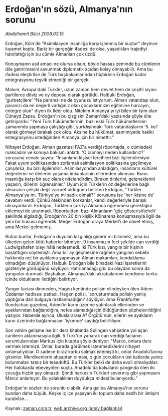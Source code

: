 # Erdoğan'ın sözü, Almanya'nın sorunu

*Abdülhamit Bilici 2008.03.15*

<tr><td class="metin" colspan="2" style="padding-top: 20px; padding-left: 5px; ">Erdoğan, Köln'de "Asimilasyon insanlığa karşı işlenmiş bir suçtur" deyince kıyamet koptu. Bariz bir gerçeğin ifadesi de olsa, yaşadıkları trajediyi hatırlattığı için bu cümle Almanları çok üzdü.</td></tr><tr><td class="metin" colspan="2" style="padding-top: 20px; padding-left: 5px; "><p>Konuşmanın asıl amacı ne olursa olsun, böyle hassas zeminde bu cümlenin dile getirilmesini savunmak diplomatik açıdan kolay olmayabilir. Ama bu ifadesi eleştirilse de Türk başbakanlarından hiçbirinin Erdoğan kadar entegrasyonu teşvik etmediği bir gerçek. 
<p> Malum, Avrupa'daki Türkler, uzun zaman hem devlet hem de çeşitli siyasi partilerce döviz ve oy deposu olarak görüldü. Halbuki Erdoğan, 'gurbetçilere' "Ne paranızı ne de oyunuzu istiyorum. Alman vatandaşı olun, paranızı da en değerli varlığınız olan çocuklarınızın eğitimine harcayın, entegre olun" diyen ilk lider oldu. Nitekim Almanya'yı iyi bilen bir isim olan Cüneyd Zapsu, Erdoğan'ın bu çizgisini Zaman'daki yazısında şöyle dile getiriyordu: "Yeni Türk hükümetlerinin, bazı eski Türk hükümetlerinin zamanında yapmaya çalıştığı gibi, yurtdışındaki Türk vatandaşlarını '5. kol' olarak görmeyi bırakalı çok oldu. Aksine bu hükümet, samimiyetle hakiki entegrasyonu istediğinden Almanya için bir nimettir."
<p> Nihayet Erdoğan, Alman gazetesi FAZ'a verdiği röportajda, o cümledeki maksadını ve konuya bakışını anlattı. 'O cümleyi neden kullandınız?' sorusuna cevabı şuydu: "İnsanların kişisel tercihleri bizi ilgilendirmiyor. Fakat uyum politikasından zorlamalı asimilasyon politikasına geçilmeye çalışılırsa, bu bizi ilgilendirir. Asimilasyondan anladığım, insanların kültürel değerlerini ve dinlerini yaşama imkanlarının ellerinden alınması. Bunu insanlığa karşı bir suç olarak nitelendirdim. Bırakın dinlerini, geleneklerini yaşasın, dillerini öğrensinler." Uyum için Türklerin öz değerlerine bağlı olmasının çelişki değil zaruret olduğunu belirten Erdoğan, "Türkler Almanya'ya mı, Türkiye'ye mi sadık olmalı?" sorusuna ise 'her ikisine de' cevabını verdi. Çünkü ötekinden korkanlar, kendi değerleriyle barışık olmayanlardı. Erdoğan, Türklerin çok iyi Almanca öğrenmesi gerektiğini eklemeyi de unutmadı. Röportajdan, bazı Almanların 'güç gösterisi/tehdit' şeklinde algıladığı, Erdoğan'ın 20 bin kişilik Kölnarena konuşmasıyla ilgili de yeni bir hususu öğrendik. Meğer Erdoğan oraya Merkel'i de davet etmiş, ama Merkel gelmemiş. 
<p> Bütün bunlar, Erdoğan'a duyulan kızgınlığı giderir mi bilinmez, ama bu ülkeden gelen kötü haberler bitmiyor. 9 insanımızın feci şekilde can verdiği Ludwigshafen olayı hâlâ netleşmedi. İki Türk kızı, yangını bir kişinin başlattığını söylemişti. Ama bir ay geçmesine rağmen yangının sebebi hakkında net bir açıklama yapmayan Alman makamları, kundaklama olmadığını düşünüyor. Halbuki Erdoğan bile binadaki Nazi işaretlerini gözleriyle gördüğünü söylüyor. Hatırlanacağı gibi bu olaydan sonra da yangınlar durmadı. Başbakan, Almanya'daki akrabalarının kendisine korku içinde olduklarını ilettiğini belirtiyor. 
<p> Yangın faciası dinmeden, Hagen kentinde polisin elindeyken ölen Adem Özdamar hadisesi patladı. Hagen polisi, 'soruşturmada polisin yanlış yaptığına dair bulguya rastlanmadığını' söylüyor. Ama Frankfurter Rundschau gazetesi, Adem'in karnı üzerine yatırılarak ellerinden ve ayaklarından bağlandığını, nefes alamadığı için öldüğünden şüphelenildiğini yazıyor. Haberde ayrıca, Uluslararası Af Örgütü'nün, ellerin ve ayakların karın üzerinde bağlanmasını 'işkence' saydığı belirtiliyor. 
<p> Son vahim gelişme ise bir ders kitabında Solingen vahşetine yol açan canilerin aklanmasıyla ilgili. 5 Türk'ün yanarak can verdiği facianın sorumlularından Markus için kitapta şöyle deniyor: "Marco, onlara ders vermek istemişti. Onlar, burada görülmek istenmediklerini nihayet anlamalıydılar. O sadece biraz korku salmak istemişti ki, onlar Anadolu'larına gitsinler. Merdivenlerin ahşaptan olması, o gün çocukların üst katlarda yalnız bulunmaları tatsız bir tesadüftü. Bu Türkler belki de daha evcil olmalıydılar. Her halükarda ebeveynleri suçlu. Anadolu'da kalsalardı yangında ölen iki çocuğa hiçbir şey olmazdı. Şimdi herkesin Türkleri severmiş gibi yapmasını Marco anlamıyor. Bu yalakalıkları duydukça midesi bulanıyordu." 
<p> Erdoğan'ın sözleri de sorunlu olabilir. Ama galiba Almanya'nın sorunu bundan daha büyük. Keşke iç içe yaşayan iki toplum daha nezih bir iletişim kurabilse...<br/></p></p></p></p></p></p></p></td></tr>

Kaynak: [zaman.com.tr](http://zaman.com.tr/yazar.do?yazino=664919), [web.archive.org (arşiv bağlantısı)](http://web.archive.org/web/20100110005346/http://www.zaman.com.tr:80/yazar.do?yazino=664919)
